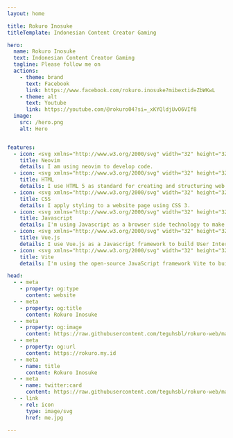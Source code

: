 ```yaml
---
layout: home

title: Rokuro Inosuke
titleTemplate: Indonesian Content Creator Gaming

hero:
  name: Rokuro Inosuke
  text: Indonesian Content Creator Gaming
  tagline: Please follow me on
  actions:
    - theme: brand
      text: Facebook
      link: https://www.facebook.com/rokuro.inosuke?mibextid=ZbWKwL
    - theme: alt
      text: Youtube
      link: https://youtube.com/@rokuro04?si=_xKYQldjUvO6VIf8
  image:
    src: /hero.png
    alt: Hero


features:
  - icon: <svg xmlns="http://www.w3.org/2000/svg" width="32" height="32" viewBox="0 0 256 256"><g fill="none"><rect width="256" height="256" fill="#F4F2ED" rx="60"/><path fill="url(#skillIconsNeovimLight0)" fill-rule="evenodd" d="M46 71.006L88.595 28v199.957L46 185.45V71.006Z" clip-rule="evenodd"/><path fill="url(#skillIconsNeovimLight1)" fill-rule="evenodd" d="m210.584 71.41l-43.178-43.387l.876 199.935l42.596-42.508l-.294-114.04Z" clip-rule="evenodd"/><path fill="url(#skillIconsNeovimLight2)" fill-rule="evenodd" d="M88.567 28.033L199.31 197.012L168.32 228L57.52 59.395l31.047-31.362Z" clip-rule="evenodd"/><path fill="#000" fill-opacity=".13" fill-rule="evenodd" d="m88.605 106.416l-.059 6.656l-34.193-50.48l3.166-3.224l31.086 47.048Z" clip-rule="evenodd"/><defs><linearGradient id="skillIconsNeovimLight0" x1="67.297" x2="67.297" y1="28" y2="227.958" gradientUnits="userSpaceOnUse"><stop stop-color="#16B0ED" stop-opacity=".8"/><stop offset="1" stop-color="#0F59B2" stop-opacity=".837"/></linearGradient><linearGradient id="skillIconsNeovimLight1" x1="189.14" x2="189.14" y1="28.023" y2="227.957" gradientUnits="userSpaceOnUse"><stop stop-color="#7DB643"/><stop offset="1" stop-color="#367533"/></linearGradient><linearGradient id="skillIconsNeovimLight2" x1="128.414" x2="128.414" y1="28.033" y2="228.01" gradientUnits="userSpaceOnUse"><stop stop-color="#88C649" stop-opacity=".8"/><stop offset="1" stop-color="#439240" stop-opacity=".84"/></linearGradient></defs></g></svg>
    title: Neovim
    details: I am using neovim to develop code.
  - icon: <svg xmlns="http://www.w3.org/2000/svg" width="32" height="32" viewBox="0 0 256 256"><g fill="none"><rect width="256" height="256" fill="#E14E1D" rx="60"/><path fill="#fff" d="m48 38l8.61 96.593h110.71l-3.715 41.43l-35.646 9.638l-35.579-9.624l-2.379-26.602H57.94l4.585 51.281l65.427 18.172l65.51-18.172l8.783-98.061H85.824l-2.923-32.71h122.238L208 38H48Z"/><path fill="#EBEBEB" d="M128 38H48l8.61 96.593H128v-31.938H85.824l-2.923-32.71H128V38Zm0 147.647l-.041.014l-35.579-9.624l-2.379-26.602H57.94l4.585 51.281l65.427 18.172l.049-.014v-33.227Z"/></g></svg>
    title: HTML
    details: I use HTML 5 as standard for creating and structuring web pages and applications.
  - icon: <svg xmlns="http://www.w3.org/2000/svg" width="32" height="32" viewBox="0 0 256 256"><g fill="none"><rect width="256" height="256" fill="#0277BD" rx="60"/><path fill="#EBEBEB" d="m53.753 102.651l2.862 31.942h71.481v-31.942H53.753ZM128.095 38H48l2.904 31.942h77.191V38Zm0 180.841v-33.233l-.14.037l-35.574-9.605l-2.274-25.476H58.042l4.475 50.154l65.431 18.164l.147-.041Z"/><path fill="#fff" d="m167.318 134.593l-3.708 41.426l-35.625 9.616v33.231l65.483-18.148l.48-5.397l7.506-84.092l.779-8.578L208 38h-80.015v31.942h45.009l-2.906 32.709h-42.103v31.942h39.333Z"/></g></svg>
    title: CSS
    details: I apply styling to a website page using CSS 3.
  - icon: <svg xmlns="http://www.w3.org/2000/svg" width="32" height="32" viewBox="0 0 256 256"><g fill="none"><rect width="256" height="256" fill="#F0DB4F" rx="60"/><path fill="#323330" d="m67.312 213.932l19.59-11.856c3.78 6.701 7.218 12.371 15.465 12.371c7.905 0 12.889-3.092 12.889-15.12v-81.798h24.058v82.138c0 24.917-14.606 36.259-35.916 36.259c-19.245 0-30.416-9.967-36.087-21.996m85.07-2.576l19.588-11.341c5.157 8.421 11.859 14.607 23.715 14.607c9.969 0 16.325-4.984 16.325-11.858c0-8.248-6.53-11.17-17.528-15.98l-6.013-2.579c-17.357-7.388-28.871-16.668-28.871-36.258c0-18.044 13.748-31.792 35.229-31.792c15.294 0 26.292 5.328 34.196 19.247l-18.731 12.029c-4.125-7.389-8.591-10.31-15.465-10.31c-7.046 0-11.514 4.468-11.514 10.31c0 7.217 4.468 10.139 14.778 14.608l6.014 2.577c20.449 8.765 31.963 17.699 31.963 37.804c0 21.654-17.012 33.51-39.867 33.51c-22.339 0-36.774-10.654-43.819-24.574"/></g></svg>
    title: Javascript
    details: I'm using Javascript as a browser side technology to make the web application more dynamic.
  - icon: <svg xmlns="http://www.w3.org/2000/svg" width="32" height="32" viewBox="0 0 256 256"><g fill="none"><rect width="256" height="256" fill="#F4F2EE" rx="60"/><path fill="#41B883" d="M182 50h36l-90 155.25L38 50h68.85L128 86l20.7-36H182Z"/><path fill="#41B883" d="m38 50l90 155.25L218 50h-36l-54 93.15L73.55 50H38Z"/><path fill="#35495E" d="M73.55 50L128 143.6L182 50h-33.3L128 86l-21.15-36h-33.3Z"/></g></svg>
    title: Vue.js
    details: I use Vue.js as a Javascript framework to build User Interface (UI) and Single Page Application (SPA).
  - icon: <svg xmlns="http://www.w3.org/2000/svg" width="32" height="32" viewBox="0 0 256 256"><g fill="none"><rect width="256" height="256" fill="#F4F2ED" rx="60"/><path fill="url(#skillIconsViteLight0)" d="m227.088 57.602l-93.832 167.787c-1.938 3.465-6.915 3.485-8.881.038L28.682 57.617c-2.142-3.756 1.07-8.306 5.328-7.545l93.932 16.79a5.1 5.1 0 0 0 1.812-.004l91.968-16.763c4.243-.773 7.47 3.742 5.366 7.507Z"/><path fill="url(#skillIconsViteLight1)" d="m172.687 28.05l-69.438 13.605a2.548 2.548 0 0 0-2.055 2.352l-4.272 72.141a2.55 2.55 0 0 0 3.118 2.635l19.333-4.461c1.809-.417 3.443 1.176 3.072 2.995l-5.744 28.126c-.387 1.893 1.391 3.511 3.239 2.95l11.941-3.628c1.851-.562 3.63 1.061 3.238 2.956l-9.128 44.179c-.571 2.764 3.105 4.271 4.638 1.901l1.024-1.582l56.582-112.92c.948-1.89-.686-4.046-2.763-3.646l-19.899 3.841c-1.87.36-3.461-1.381-2.934-3.21l12.989-45.026c.528-1.832-1.069-3.575-2.941-3.209Z"/><defs><linearGradient id="skillIconsViteLight0" x1="26.346" x2="143.127" y1="44.075" y2="202.673" gradientUnits="userSpaceOnUse"><stop stop-color="#41D1FF"/><stop offset="1" stop-color="#BD34FE"/></linearGradient><linearGradient id="skillIconsViteLight1" x1="122.551" x2="143.676" y1="31.743" y2="176.66" gradientUnits="userSpaceOnUse"><stop stop-color="#FFEA83"/><stop offset=".083" stop-color="#FFDD35"/><stop offset="1" stop-color="#FFA800"/></linearGradient></defs></g></svg>
    title: Vite
    details: I'm using the open-source JavaScript framework Vite to build a fast and efficient frontend application.

head:
  - - meta
    - property: og:type
      content: website
  - - meta
    - property: og:title
      content: Rokuro Inosuke
  - - meta
    - property: og:image
      content: https://raw.githubusercontent.com/teguhsbl/rokuro-web/main/docs/public/banner.jpg
  - - meta
    - property: og:url
      content: https://rokuro.my.id
  - - meta
    - name: title
      content: Rokuro Inosuke
  - - meta
    - name: twitter:card
      content: https://raw.githubusercontent.com/teguhsbl/rokuro-web/main/docs/public/banner.jpg
  - - link
    - rel: icon
      type: image/svg
      href: me.jpg

---
```

